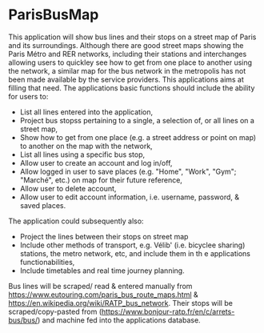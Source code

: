 # ParisBusMap

This application will show bus lines and their stops on a street map of Paris and its surroundings. Although there are good street maps showing the Paris Métro and RER networks, including their stations and interchanges allowing users to quickley see how to get from one place to another using the network, a similar map for the bus network in the metropolis has not been made available by the service providers. This applications aims at filling that need. The applications basic functions should include the ability for users to:

- List all lines entered into the application,
- Project bus stopss pertaining to a single, a selection of, or all lines on a street map,
- Show how to get from one place (e.g. a street address or point on map) to another on the map with the network,
- List all lines using a specific bus stop,
- Allow user to create an account and log in/off,
- Allow logged in user to save places (e.g. "Home", "Work", "Gym"; "Marché", etc.) on map for their future reference,
- Allow user to delete account,
- Allow user to edit account information, i.e. username, password, & saved places.

The application could subsequently also:
- Project the lines between their stops on street map
- Include other methods of transport, e.g. Vélib' (i.e. bicyclee sharing) stations, the metro network, etc, and include them in th e applications functionabilities,
- Include timetables and real time journey planning.

Bus lines will be scraped/ read & entered manually from https://www.eutouring.com/paris_bus_route_maps.html & https://en.wikipedia.org/wiki/RATP_bus_network. Their stops will be scraped/copy-pasted from (https://www.bonjour-ratp.fr/en/c/arrets-bus/bus/) and machine fed into the applications database.

